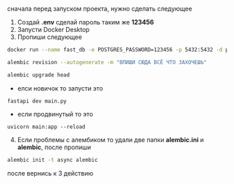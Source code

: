 сначала перед запуском проекта, нужно сделать следующее

1. Создай **.env** сделай пароль таким же **123456**
2. Запусти Docker Desktop
3. Пропиши следующее
```bash
docker run --name fast_db -e POSTGRES_PASSWORD=123456 -p 5432:5432 -d postgres
```

```bash
alembic revision --autogenerate -m "ВПИШИ СЮДА ВСЁ ЧТО ЗАХОЧЕШЬ"

alembic upgrade head
```

- елси новичок то запусти это

```
fastapi dev main.py
```

- если продвинутый то это

```
uvicorn main:app --reload
```

4. Если проблемы с алембиком то удали две папки **alembic.ini** и **alembic**, после пропиши
```bash
alembic init -t async alembic
```
после вернись к 3 действию